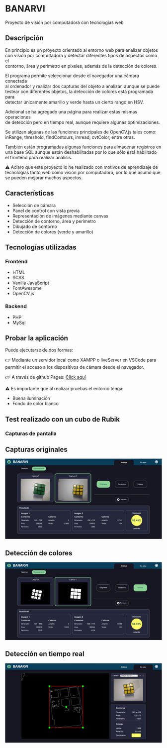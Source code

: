 # BANARVI

Proyecto de visión por computadora con tecnologías web

## Descripción

En principio es un proyecto orientado al entorno web para analizar objetos  
con visión  por computadora y detectar diferentes tipos de aspectos como el  
contorno, área y perímetro en píxeles, además de la detección de colores.

El programa permite seleccionar desde el navegador una cámara conectada  
al ordenador y realizar dos capturas del objeto a analizar, aunque se puede  
testear con diferentes objetos, la detección de colores está programada para  
detectar únicamente amarillo y verde hasta un cierto rango en HSV.  

Adicional se ha agregado una página para realizar estas mismas operaciones  
de detección pero en tiempo real, aunque requiere algunas optimizaciones.  

Se utilizan algunas de las funciones principales de OpenCV.js tales como:  
inRange, threshold, findContours, imread, cvtColor, entre otras.

También están programadas algunas funciones para almacenar registros en  
una base SQL aunque están deshabilitadas por lo que sólo está habilitado  
el frontend para realizar análisis.  

⚠️ Aclaro que este proyecto lo he realizado con motivos de aprendizaje de  
tecnologías tanto web como visión por computadora, por lo que asumo que  
se pueden mejorar muchos aspectos.  

## Características

- Selección de cámara  
- Panel de control con vista previa  
- Representación de imágenes mediante canvas  
- Detección de contorno, área y perímetro  
- Dibujado de contorno  
- Detección de colores (verde y amarillo)  

## Tecnologías utilizadas

### Frontend
- HTML
- SCSS
- Vanilla JavaScript
- FontAwesome
- OpenCV.js

### Backend
- PHP
- MySql

## Probar la aplicación

Puede ejecutarse de dos formas:

👉 Mediante un servidor local como XAMPP o liveServer en VSCode 
para permitir el acceso a los dispositivos de cámara desde el navegador.
 
👉 A través de github Pages: [Click aquí](https://rojaence.github.io/BANARVI/frontend)


⚠️ Es importante que al realizar pruebas el entorno tenga:

- Buena iluminación  
- Fondo de color blanco


## Test realizado con un cubo de Rubik  

### Capturas de pantalla

## Capturas originales  
![All text](/frontend/assets/screenshots/screenshot_captureTest1.png?raw=true)

## Detección de colores
![All text](/frontend/assets/screenshots/screenshot_captureTest2.png?raw=true)

## Detección en tiempo real
![All text](/frontend/assets/screenshots/screenshot_captureTest3.png?raw=true)
## 
